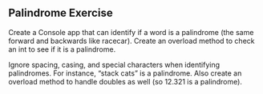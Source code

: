 ﻿## Palindrome Exercise

Create a Console app that can identify if a word is a palindrome (the same forward and backwards like racecar). 
Create an overload method to check an int to see if it is a palindrome.

Ignore spacing, casing, and special characters when identifying palindromes. For instance, “stack cats” is a palindrome. 
Also create an overload method to handle doubles as well (so 12.321 is a palindrome).